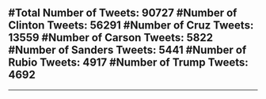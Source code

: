 #Total Number of Tweets: 90727 
#Number of Clinton Tweets: 56291
#Number of Cruz Tweets: 13559
#Number of Carson Tweets: 5822
#Number of Sanders Tweets: 5441
#Number of Rubio Tweets: 4917
#Number of Trump Tweets: 4692
---
---
